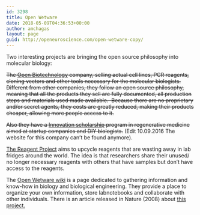 ```yaml
---
id: 3298
title: Open Wetware
date: 2018-05-09T04:36:53+00:00
author: amchagas
layout: page
guid: http://openeuroscience.com/open-wetware-copy/
---
```

Two interesting projects are bringing the open source philosophy into molecular biology:

<del>The <a href="http://www.openbiotech.com/">Open Biotechnology</a> company, selling actual cell lines, PCR reagents, cloning vectors and other tools necessary for the molecular biologists. Different from other companies, they follow an open source philosophy, meaning that all the products they sell are fully documented, all production steps and materials used made available.  Because there are no proprietary and/or secret agents, they costs are greatly reduced, making their products cheaper, allowing more people access to it.</del>
  
 <del>Also they have a <a href="http://www.openbiotech.com/category_s/1825.htm">Innovation scholarship</a> program in regenerative medicine aimed at startup companies and DIY biologists.</del> (Edit 10.09.2016 The website for this company can&#8217;t be found anymore).

[The Reagent Project](http://www.thereagentproject.org/) aims to upcycle reagents that are wasting away in lab fridges around the world. The idea is that researchers share their unused/ no longer necessary reagents with others that have samples but don&#8217;t have access to the reagents.

The [Open Wetware wiki](http://openwetware.org/wiki/Main_Page) is a page dedicated to gathering information and know-how in biology and biological engineering. They provide a place to organize your own information, store labnotebooks and collaborate with other individuals. There is an article released in Nature (2008) about [this project.](http://www.nature.com/news/2008/080903/full/455022a.html)